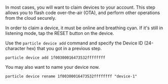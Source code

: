In most cases, you will want to claim devices to your account. This step allows you to flash code over-the-air (OTA), and perform other operations from the cloud securely.

In order to claim a device, it must be online and breathing cyan. If it's still in listening mode, tap the RESET button on the device.

Use the `particle device add` command and specify the Device ID (24-character hex) that you got in a previous step. 

```
particle device add 1f00300016473532ffffffff
```

You may also want to name your device now.

```
particle device rename 1f00300016473532ffffffff "device-1"
```

